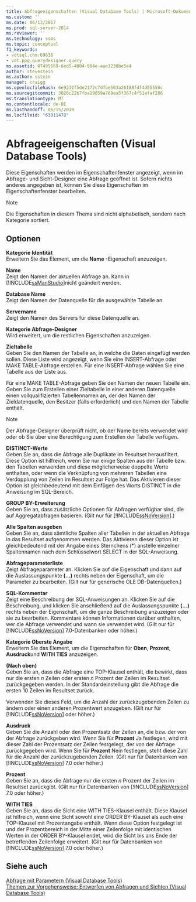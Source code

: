 ```yaml
---
title: Abfrageeigenschaften (Visual Database Tools) | Microsoft-Dokumentation
ms.custom: ''
ms.date: 06/13/2017
ms.prod: sql-server-2014
ms.reviewer: ''
ms.technology: ssms
ms.topic: conceptual
f1_keywords:
- vdtsql.chm:69636
- vdt.ppg.querydesigner.query
ms.assetid: 07495669-6ed5-4004-904e-aae1230be5e4
author: stevestein
ms.author: sstein
manager: craigg
ms.openlocfilehash: 6e9232f5de2172c7dfbe503a26188fdf4d05550c
ms.sourcegitcommit: 3026c22b7fba19059a769ea5f367c4f51efaf286
ms.translationtype: MT
ms.contentlocale: de-DE
ms.lasthandoff: 06/15/2019
ms.locfileid: "63011478"
---
```

# <a name="query-properties-visual-database-tools"></a>Abfrageeigenschaften (Visual Database Tools)
  Diese Eigenschaften werden im Eigenschaftenfenster angezeigt, wenn im Abfrage- und Sicht-Designer eine Abfrage geöffnet ist. Sofern nichts anderes angegeben ist, können Sie diese Eigenschaften im Eigenschaftenfenster bearbeiten.  
  
> [!NOTE]  
>  Die Eigenschaften in diesem Thema sind nicht alphabetisch, sondern nach Kategorie sortiert.  
  
## <a name="options"></a>Optionen  
 **Kategorie Identität**  
 Erweitern Sie das Element, um die **Name** -Eigenschaft anzuzeigen.  
  
 **Name**  
 Zeigt den Namen der aktuellen Abfrage an. Kann in [!INCLUDE[ssManStudio](../../includes/ssmanstudio-md.md)]nicht geändert werden.  
  
 **Database Name**  
 Zeigt den Namen der Datenquelle für die ausgewählte Tabelle an.  
  
 **Servername**  
 Zeigt den Namen des Servers für diese Datenquelle an.  
  
 **Kategorie Abfrage-Designer**  
 Wird erweitert, um die restlichen Eigenschaften anzuzeigen.  
  
 **Zieltabelle**  
 Geben Sie den Namen der Tabelle an, in welche die Daten eingefügt werden sollen. Diese Liste wird angezeigt, wenn Sie eine INSERT-Abfrage oder MAKE TABLE-Abfrage erstellen. Für eine INSERT-Abfrage wählen Sie eine Tabelle aus der Liste aus.  
  
 Für eine MAKE TABLE-Abfrage geben Sie den Namen der neuen Tabelle ein. Geben Sie zum Erstellen einer Zieltabelle in einer anderen Datenquelle einen vollqualifizierten Tabellennamen an, der den Namen der Zieldatenquelle, den Besitzer (falls erforderlich) und den Namen der Tabelle enthält.  
  
> [!NOTE]  
>  Der Abfrage-Designer überprüft nicht, ob der Name bereits verwendet wird oder ob Sie über eine Berechtigung zum Erstellen der Tabelle verfügen.  
  
 **DISTINCT-Werte**  
 Geben Sie an, dass die Abfrage alle Duplikate im Resultset herausfiltert. Diese Option ist hilfreich, wenn Sie nur einige Spalten aus der Tabelle bzw. den Tabellen verwenden und diese möglicherweise doppelte Werte enthalten, oder wenn die Verknüpfung von mehreren Tabellen eine Verdopplung von Zeilen im Resultset zur Folge hat. Das Aktivieren dieser Option ist gleichbedeutend mit dem Einfügen des Worts DISTINCT in die Anweisung im SQL-Bereich.  
  
 **GROUP BY-Erweiterung**  
 Geben Sie an, dass zusätzliche Optionen für Abfragen verfügbar sind, die auf Aggregatabfragen basieren. (Gilt nur für [!INCLUDE[ssNoVersion](../../includes/ssnoversion-md.md)].)  
  
 **Alle Spalten ausgeben**  
 Geben Sie an, dass sämtliche Spalten aller Tabellen in der aktuellen Abfrage in das Resultset aufgenommen werden. Das Aktivieren dieser Option ist gleichbedeutend mit der Angabe eines Sternchens (*) anstelle einzelner Spaltennamen nach dem Schlüsselwort SELECT in der SQL-Anweisung.  
  
 **Abfrageparameterliste**  
 Zeigt Abfrageparameter an. Klicken Sie auf die Eigenschaft und dann auf die Auslassungspunkte **(...)** rechts neben der Eigenschaft, um die Parameter zu bearbeiten. (Gilt nur für generische OLE DB-Datenquellen.)  
  
 **SQL-Kommentar**  
 Zeigt eine Beschreibung der SQL-Anweisungen an. Klicken Sie auf die Beschreibung, und klicken Sie anschließend auf die Auslassungspunkte **(...)** rechts neben der Eigenschaft, um die ganze Beschreibung anzuzeigen oder sie zu bearbeiten. Kommentare können Informationen darüber enthalten, wer die Abfrage verwendet und wann sie verwendet wird. (Gilt nur für [!INCLUDE[ssNoVersion](../../includes/ssnoversion-md.md)] 7.0-Datenbanken oder höher.)  
  
 **Kategorie Oberste Angabe**  
 Erweitern Sie das Element, um die Eigenschaften für **Oben**, **Prozent**, **Ausdruck**und **WITH TIES** anzuzeigen.  
  
 **(Nach oben)**  
 Geben Sie an, dass die Abfrage eine TOP-Klausel enthält, die bewirkt, dass nur die ersten *n* Zeilen oder ersten *n* Prozent der Zeilen im Resultset zurückgegeben werden. In der Standardeinstellung gibt die Abfrage die ersten 10 Zeilen im Resultset zurück.  
  
 Verwenden Sie dieses Feld, um die Anzahl der zurückzugebenden Zeilen zu ändern oder einen anderen Prozentwert anzugeben. (Gilt nur für [!INCLUDE[ssNoVersion](../../includes/ssnoversion-md.md)] oder höher.)  
  
 **Ausdruck**  
 Geben Sie die Anzahl oder den Prozentsatz der Zeilen an, die bzw. der von der Abfrage zurückgeben wird. Wenn Sie für **Prozent** Ja festlegen, wird mit dieser Zahl der Prozentsatz der Zeilen festgelegt, der von der Abfrage zurückgegeben wird. Wenn Sie für **Prozent** Nein festlegen, steht diese Zahl für die Anzahl der zurückzugebenden Zeilen. (Gilt nur für Datenbanken von [!INCLUDE[ssNoVersion](../../includes/ssnoversion-md.md)] 7.0 oder höher.)  
  
 **Prozent**  
 Geben Sie an, dass die Abfrage nur die ersten *n* Prozent der Zeilen im Resultset zurückgibt. (Gilt nur für Datenbanken von [!INCLUDE[ssNoVersion](../../includes/ssnoversion-md.md)] 7.0 oder höher.)  
  
 **WITH TIES**  
 Geben Sie an, dass die Sicht eine WITH TIES-Klausel enthält. Diese Klausel ist hilfreich, wenn eine Sicht sowohl eine ORDER BY-Klausel als auch eine TOP-Klausel mit Prozentangabe enthält. Wenn diese Option festgelegt ist und der Prozentbereich in der Mitte einer Zeilenfolge mit identischen Werten in der ORDER BY-Klausel endet, wird die Sicht bis ans Ende der betreffenden Zeilenfolge erweitert. (Gilt nur für Datenbanken von [!INCLUDE[ssNoVersion](../../includes/ssnoversion-md.md)] 7.0 oder höher.)  
  
## <a name="see-also"></a>Siehe auch  
 [Abfrage mit Parametern &#40;Visual Database Tools&#41;](visual-database-tools.md)   
 [Themen zur Vorgehensweise: Entwerfen von Abfragen und Sichten &#40;Visual Database Tools&#41;](design-queries-and-views-how-to-topics-visual-database-tools.md)  
  
  
